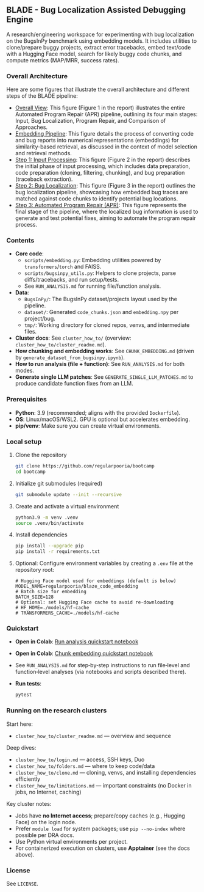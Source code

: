 ## BLADE - Bug Localization Assisted Debugging Engine

A research/engineering workspace for experimenting with bug localization on the BugsInPy benchmark using embedding models. It includes utilities to clone/prepare buggy projects, extract error tracebacks, embed text/code with a Hugging Face model, search for likely buggy code chunks, and compute metrics (MAP/MRR, success rates).

### Overall Architecture
Here are some figures that illustrate the overall architecture and different steps of the BLADE pipeline:

- [Overall View](report/overleaf/Figures/OverallView.pdf): This figure (Figure 1 in the report) illustrates the entire Automated Program Repair (APR) pipeline, outlining its four main stages: Input, Bug Localization, Program Repair, and Comparison of Approaches.
- [Embedding Pipeline](report/overleaf/Figures/embed_pipeline.pdf): This figure details the process of converting code and bug reports into numerical representations (embeddings) for similarity-based retrieval, as discussed in the context of model selection and retrieval methods.
- [Step 1: Input Processing](report/overleaf/Figures/Step1_input.drawio.pdf): This figure (Figure 2 in the report) describes the initial phase of input processing, which includes data preparation, code preparation (cloning, filtering, chunking), and bug preparation (traceback extraction).
- [Step 2: Bug Localization](report/overleaf/Figures/Step2_bug_localization.drawio.pdf): This figure (Figure 3 in the report) outlines the bug localization pipeline, showcasing how embedded bug traces are matched against code chunks to identify potential bug locations.
- [Step 3: Automated Program Repair (APR)](report/overleaf/Figures/Step3_APR.drawio.pdf): This figure represents the final stage of the pipeline, where the localized bug information is used to generate and test potential fixes, aiming to automate the program repair process.

### Contents
- **Core code**:
  - `scripts/embedding.py`: Embedding utilities powered by `transformers`/`torch` and FAISS.
  - `scripts/bugsinpy_utils.py`: Helpers to clone projects, parse diffs/tracebacks, and run setup/tests.
  - See `RUN_ANALYSIS.md` for running file/function analysis.
- **Data**:
  - `BugsInPy/`: The BugsInPy dataset/projects layout used by the pipeline.
  - `dataset/`: Generated `code_chunks.json` and `embedding.npy` per project/bug.
  - `tmp/`: Working directory for cloned repos, venvs, and intermediate files.
- **Cluster docs**: See `cluster_how_to/` (overview: `cluster_how_to/cluster_readme.md`).
 - **How chunking and embedding works**: See `CHUNK_EMBEDDING.md` (driven by `generate_dataset_from_bugsinpy.ipynb`).
 - **How to run analysis (file + function)**: See `RUN_ANALYSIS.md` for both modes.
 - **Generate single LLM patches**: See `GENERATE_SINGLE_LLM_PATCHES.md` to produce candidate function fixes from an LLM.

### Prerequisites
- **Python**: 3.9 (recommended; aligns with the provided `Dockerfile`).
- **OS**: Linux/macOS/WSL2. GPU is optional but accelerates embedding.
- **pip/venv**: Make sure you can create virtual environments.

### Local setup
1. Clone the repository
   ```bash
   git clone https://github.com/regularpooria/bootcamp
   cd bootcamp
   ```
2. Initialize git submodules (required)
   ```bash
   git submodule update --init --recursive
   ```
3. Create and activate a virtual environment
   ```bash
   python3.9 -m venv .venv
   source .venv/bin/activate
   ```
4. Install dependencies
   ```bash
   pip install --upgrade pip
   pip install -r requirements.txt
   ```
5. Optional: Configure environment variables by creating a `.env` file at the repository root:
   ```env
   # Hugging Face model used for embeddings (default is below)
   MODEL_NAME=regularpooria/blaze_code_embedding
   # Batch size for embedding
   BATCH_SIZE=128
   # Optional: set Hugging Face cache to avoid re-downloading
   # HF_HOME=./models/hf-cache
   # TRANSFORMERS_CACHE=./models/hf-cache
   ```

### Quickstart
- **Open in Colab**: [Run analysis quickstart notebook](https://colab.research.google.com/drive/1deoI_khicWoG-90Jn_cka9JlYjlEtnJg?usp=sharing)
- **Open in Colab**: [Chunk embedding quickstart notebook](https://colab.research.google.com/drive/1iOB1wROdt8MDX3zkquNQUuPVGxDJtKdW)
- See `RUN_ANALYSIS.md` for step‑by‑step instructions to run file‑level and function‑level analyses (via notebooks and scripts described there).

- **Run tests**:
  ```bash
  pytest
  ```


### Running on the research clusters
Start here:
- `cluster_how_to/cluster_readme.md` — overview and sequence

Deep dives:
- `cluster_how_to/login.md` — access, SSH keys, Duo
- `cluster_how_to/folders.md` — where to keep code/data
- `cluster_how_to/clone.md` — cloning, venvs, and installing dependencies efficiently
- `cluster_how_to/limitations.md` — important constraints (no Docker in jobs, no Internet, caching)

Key cluster notes:
- Jobs have **no Internet access**; prepare/copy caches (e.g., Hugging Face) on the login node.
- Prefer `module load` for system packages; use `pip --no-index` where possible per DRA docs.
- Use Python virtual environments per project.
- For containerized execution on clusters, use **Apptainer** (see the docs above).


### License
See `LICENSE`.